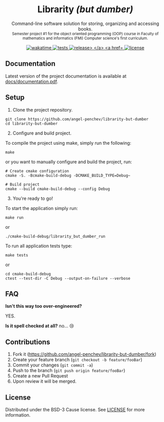 <div>
  <h1 align="center">
    Librarity <i>(but dumber)</i>
  </h1>
  <p align="center">
    Command-line software solution for storing, organizing and accessing books.<br />
    <sub>Semester project #1 for the object oriented programming (OOP) course in Faculty of mathematics and informatics (FMI) Computer science's first curriculum.</sub>
  </p>
</div>

<div align="center">
  <a href="https://wakatime.com/@angel_penchev/projects/pztbnlucqg?start=2022-05-02&end=2022-05-15">
    <img src="https://wakatime.com/badge/user/0358f049-a6ea-4f46-9958-af19c371dc19/project/8b12fe87-07d6-4e37-a569-9a7811f6539e.svg?style=flat-square" alt="wakatime" />
  </a>
  <a href="https://github.com/angel-penchev/librarity-but-dumber/actions/workflows/test.yml">
    <img src="https://img.shields.io/github/workflow/status/angel-penchev/librarity-but-dumber/Test?label=tests&style=flat-square" alt="tests">
  </a>
  <a href="https://github.com/angel-penchev/librarity-but-dumber/releases">
    <img src="https://img.shields.io/github/v/release/angel-penchev/librarity-but-dumber?style=flat-square"alt="release>
  </a>
  <a href="LICENSE">
    <img src="https://img.shields.io/github/license/angel-penchev/librarity-but-dumber?style=flat-square" alt="license" />
  </a>
</div>


## Documentation
Latest version of the project documentation is available at [docs/documentation.pdf](docs/documentation.pdf).


## Setup
1. Clone the project repository.
```
git clone https://github.com/angel-penchev/librarity-but-dumber
cd librarity-but-dumber
```

2. Configure and build project.

To compile the project using make, simply run the following:
```
make
```

or you want to manually configure and build the project, run:
```
# Create cmake configuration
cmake -S. -Bcmake-build-debug -DCMAKE_BUILD_TYPE=Debug~

# Build project
cmake --build cmake-build-debug --config Debug
```

3. You're ready to go!

To start the application simply run:
```
make run
```
or
```
./cmake-build-debug/librarity_but_dumber_run
```

To run all application tests type:
```
make tests
```
or
```
cd cmake-build-debug
ctest --test-dir -C Debug --output-on-failure --verbose
```


## FAQ

**Isn't this way too over-engineered?**

YES.


**Is it spell checked at all?**
no... 😢


## Contributions
1. Fork it (<https://github.com/angel-penchev/librarity-but-dumber/fork>)
2. Create your feature branch (`git checkout -b feature/fooBar`)
3. Commit your changes (`git commit -a`)
4. Push to the branch (`git push origin feature/fooBar`)
5. Create a new Pull Request
6. Upon review it will be merged.


## License
Distributed under the BSD-3 Cause license. See [LICENSE](LICENSE) for more information.

